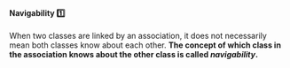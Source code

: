 <div id="title">

#### Navigability :one:

</div>

<div id="body">

When two classes are linked by an association, it does not necessarily mean both classes know about each other. **The concept of which class in the association knows about the other class is called _navigability_.**

<panel src="../../../uml/classDiagrams/associations/navigability/unit-inElsewhere-asFlat.md#title-and-body" boilerplate header="{{glyphicon_education}} UML → Class Diagrams → Associations → Navigability" expanded />

<p/>

</div>

<div id="extras">

<include src="exercises.md" />

</div>